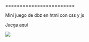 
========================

Mini juego de dbz en html con css y js



[Juega aquí](http://enjoy-games.github.io/html5-goku-en-javascript/)

<img src="https://raw.github.com/binary-sequence/pygame-goku-en-python/master/screenshot-goku-en-javascript.jpg" style="border:0;">
